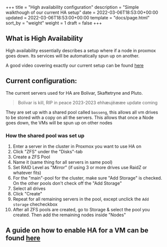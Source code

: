 +++
title = "High availability configuration"
description = "Simple walkthough of our current HA setup"
date = 2022-03-06T18:53:00+00:00
updated = 2022-03-06T18:53:00+00:00
template = "docs/page.html"
sort_by = "weight"
weight = 1
draft = false
+++

## What is High Availability

High availability essentially describes a setup where if a node in proxmox goes down. Its services will be automatically spun up on another. 

A good video covering exactly our current setup can be found [here](https://www.youtube.com/watch?v=08b9DDJ_yf4&t=504s)

## Current configuration:

The current servers used for HA are Bolivar, Skaftetryne and Pluto. 
> Bolivar is kill, RIP in peace 2023-2023 ehhæujëææe update coming

They are set up with a shared pool called `basseng`, this allows all vm drives to be stored with a copy on all the servers. This allows that once a Node goes down, the VMs will be spun up on other nodes  

### How the shared pool was set up

1. Enter a server in the cluster in Proxmox you want to use HA on
2. Click "ZFS" under the "Disks"-tab
3. Create a ZFS Pool
4. Name it (same thing for all servers in same pool)
5. Set RAID Level as "Mirror" (if using 3 or more drives use RaidZ or whatever fits)
6. For the "main"-pool for the cluster, make sure "Add Storage" is checked. On the other pools don't check off the "Add Storage"
7. Select all drives
8. Click "Create"
9. Repeat for all remaining servers in the pool, except unclick the `Add storage` checheckbox
10. After all ZFS pools are created, go to Storage & select the pool you created. Then add the remaining nodes inside "Nodes"

## A guide on how to enable HA for a VM can be found [here](/docs/instrukser/ha-setup/)
